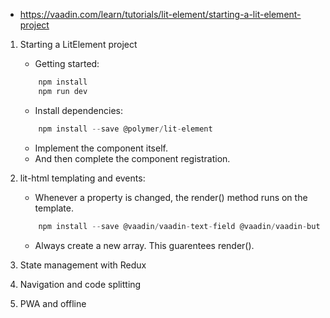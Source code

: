 - <https://vaadin.com/learn/tutorials/lit-element/starting-a-lit-element-project>

1. Starting a LitElement project
    - Getting started:
    ```javascript
        npm install
        npm run dev
    ```
    - Install dependencies:
    ```javascript
        npm install --save @polymer/lit-element
    ```
    - Implement the component itself.
    - And then complete the component registration.

2. lit-html templating and events:
    - Whenever a property is changed, the render() method runs on the template.
    ```javascript
        npm install --save @vaadin/vaadin-text-field @vaadin/vaadin-button @vaadin/vaadin-checkbox @vaadin/vaadin-radio-button
    ```
    - Always create a new array. This guarentees render().

3. State management with Redux
4. Navigation and code splitting
5. PWA and offline